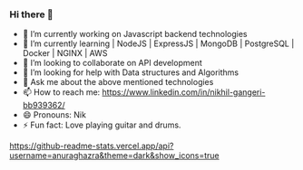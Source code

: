 ### Hi there 👋

- 🔭 I’m currently working on Javascript backend technologies
- 🌱 I’m currently learning | NodeJS | ExpressJS | MongoDB | PostgreSQL | Docker | NGINX | AWS
- 👯 I’m looking to collaborate on API development
- 🤔 I’m looking for help with Data structures and Algorithms
- 💬 Ask me about the above mentioned technologies
- 📫 How to reach me: https://www.linkedin.com/in/nikhil-gangeri-bb939362/
- 😄 Pronouns: Nik
- ⚡ Fun fact: Love playing guitar and drums.

https://github-readme-stats.vercel.app/api?username=anuraghazra&theme=dark&show_icons=true

